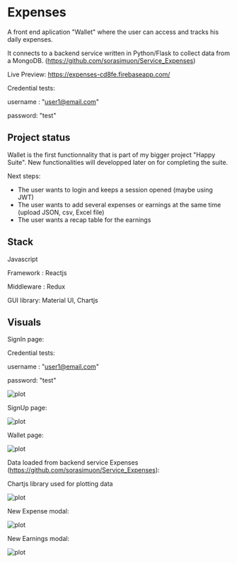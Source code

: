 # Expenses

A front end aplication "Wallet" where the user can access and tracks his daily expenses. 

It connects to a backend service written in Python/Flask to collect data from a MongoDB. (https://github.com/sorasimuon/Service_Expenses)

Live Preview: https://expenses-cd8fe.firebaseapp.com/ 

Credential tests: 

username : "user1@email.com"

password: "test"

## Project status

Wallet is the first functionnality that is part of my bigger project "Happy Suite". New functionalities will developped later on for completing the suite.

Next steps:
  
  - The user wants to login and keeps a session opened (maybe using JWT)
  - The user wants to add several expenses or earnings at the same time (upload JSON, csv, Excel file)
  - The user wants a recap table for the earnings

## Stack
Javascript

Framework : Reactjs

Middleware : Redux

GUI library: Material UI, Chartjs

## Visuals

SignIn page: 

Credential tests: 

username : "user1@email.com"

password: "test"

![plot](./Capture-SignIn.PNG)



SignUp page:

![plot](./Capture-SignUp.PNG)



Wallet page:

![plot](./Capture-Wallet.PNG)



Data loaded from backend service Expenses (https://github.com/sorasimuon/Service_Expenses):

Chartjs library used for plotting data

![plot](./Capture-Wallet+Data.PNG)



New Expense modal:

![plot](./Capture-Wallet+NewExpense.PNG)



New Earnings modal:

![plot](./Capture-Wallet+NewEarnings.PNG)
